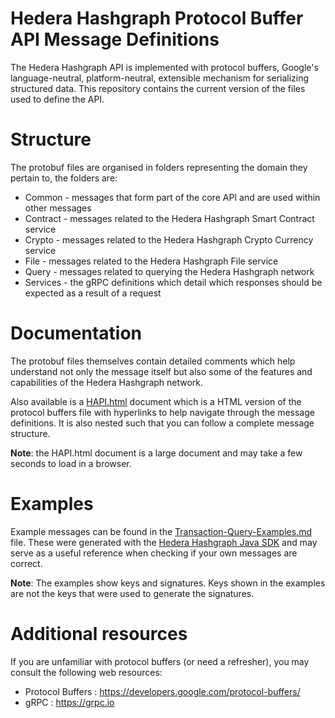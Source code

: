 # Hedera Hashgraph Protocol Buffer API Message Definitions

The Hedera Hashgraph API is implemented with protocol buffers, Google's language-neutral, platform-neutral, extensible mechanism for serializing structured data. This repository contains the current version of the files used to define the API.

# Structure

The protobuf files are organised in folders representing the domain they pertain to, the folders are:

* Common - messages that form part of the core API and are used within other messages
* Contract - messages related to the Hedera Hashgraph Smart Contract service
* Crypto - messages related to the Hedera Hashgraph Crypto Currency service
* File - messages related to the Hedera Hashgraph File service
* Query - messages related to querying the Hedera Hashgraph network
* Services - the gRPC definitions which detail which responses should be expected as a result of a request

# Documentation

The protobuf files themselves contain detailed comments which help understand not only the message itself but also some of the features and capabilities of the Hedera Hashgraph network.

Also available is a [HAPI.html](https://github.com/hashgraph/hedera-protobuf/blob/master/HAPI.html) document which is a HTML version of the protocol buffers file with hyperlinks to help navigate through the message definitions. It is also nested such that you can follow a complete message structure.

__Note__: the HAPI.html document is a large document and may take a few seconds to load in a browser.

# Examples

Example messages can be found in the [Transaction-Query-Examples.md](https://github.com/hashgraph/hedera-protobuf/blob/master/Transaction-Query-Examples.md) file. These were generated with the [Hedera Hashgraph Java SDK](https://github.com/hashgraph/hedera-sdk-java) and may serve as a useful reference when checking if your own messages are correct.

__Note__: The examples show keys and signatures. Keys shown in the examples are not the keys that were used to generate the signatures.

# Additional resources

If you are unfamiliar with protocol buffers (or need a refresher), you may consult the following web resources:

* Protocol Buffers : https://developers.google.com/protocol-buffers/
* gRPC : https://grpc.io
